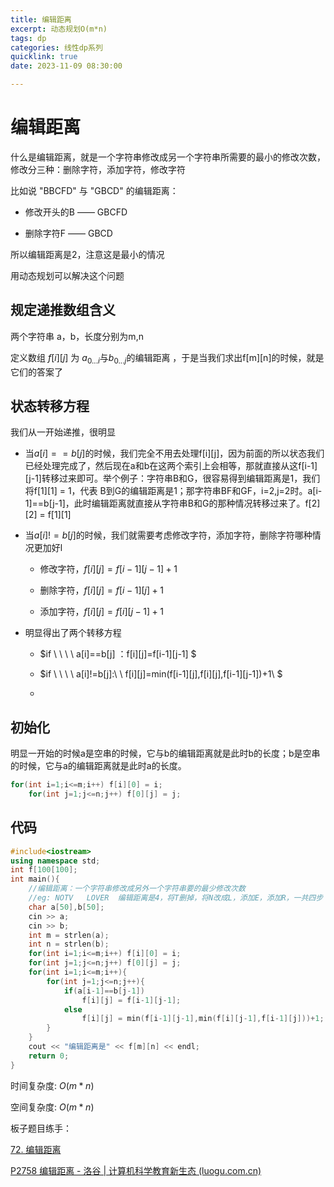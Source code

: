 ```yaml
---
title: 编辑距离
excerpt: 动态规划O(m*n)
tags: dp
categories: 线性dp系列
quicklink: true
date: 2023-11-09 08:30:00

---
```


# 编辑距离

什么是编辑距离，就是一个字符串修改成另一个字符串所需要的最小的修改次数，修改分三种：删除字符，添加字符，修改字符

比如说 "BBCFD" 与 "GBCD" 的编辑距离：

- 修改开头的B —— GBCFD

- 删除字符F —— GBCD

所以编辑距离是2，注意这是最小的情况

用动态规划可以解决这个问题

## 规定递推数组含义

两个字符串 a，b，长度分别为m,n

定义数组 $f[i][j]$ 为 $a_{0...i}$与$b_{0...j}$的编辑距离 ，于是当我们求出f[m][n]的时候，就是它们的答案了

## 状态转移方程

我们从一开始递推，很明显

- 当$a[i] == b[j]$的时候，我们完全不用去处理f[i][j]，因为前面的所以状态我们已经处理完成了，然后现在a和b在这两个索引上会相等，那就直接从这f[i-1][j-1]转移过来即可。举个例子：字符串B和G，很容易得到编辑距离是1，我们将f[1][1] = 1，代表 B到G的编辑距离是1；那字符串BF和GF，i=2,j=2时。a[i-1]==b[j-1]，此时编辑距离就直接从字符串B和G的那种情况转移过来了。f[2][2] = f[1][1]

- 当$a[i]!=b[j]$的时候，我们就需要考虑修改字符，添加字符，删除字符哪种情况更加好l
  
  - 修改字符，$f[i][j] = f[i-1][j-1]+1$
  
  - 删除字符，$f[i][j]=f[i-1][j]+1$
  
  - 添加字符，$f[i][j]=f[i][j-1]+1$

- 明显得出了两个转移方程
  
  - $if \ \ \ \ a[i]==b[j] ：f[i][j]=f[i-1][j-1] $
  
  - $if \  \ \ \ a[i]!=b[j]:\ \  f[i][j]=min(f[i-1][j],f[i][j],f[i-1][j-1])+1\ $
  
  - 

## 初始化

明显一开始的时候a是空串的时候，它与b的编辑距离就是此时b的长度；b是空串的时候，它与a的编辑距离就是此时a的长度。

```cpp
for(int i=1;i<=m;i++) f[i][0] = i;
    for(int j=1;j<=n;j++) f[0][j] = j;
```

## 代码

```cpp
#include<iostream>
using namespace std;
int f[100[100];
int main(){
    //编辑距离：一个字符串修改成另外一个字符串要的最少修改次数
    //eg: NOTV   LOVER  编辑距离是4，将T删掉，将N改成L，添加E，添加R，一共四步
    char a[50],b[50];
    cin >> a;
    cin >> b;
    int m = strlen(a);
    int n = strlen(b);
    for(int i=1;i<=m;i++) f[i][0] = i;
    for(int j=1;j<=n;j++) f[0][j] = j;
    for(int i=1;i<=m;i++){
        for(int j=1;j<=n;j++){
            if(a[i-1]==b[j-1])
                f[i][j] = f[i-1][j-1];
            else
                f[i][j] = min(f[i-1][j-1],min(f[i][j-1],f[i-1][j]))+1;
        }
    }
    cout << "编辑距离是" << f[m][n] << endl;
    return 0;
}
```

时间复杂度: $O(m*n)$

空间复杂度: $O(m*n)$

板子题目练手：

[72. 编辑距离](https://leetcode.cn/problems/edit-distance/)

[P2758 编辑距离 - 洛谷 | 计算机科学教育新生态 (luogu.com.cn)](https://www.luogu.com.cn/problem/P2758)
